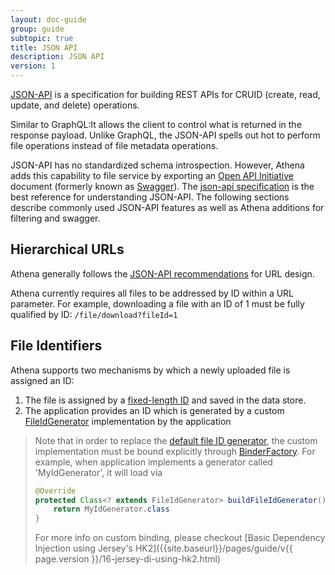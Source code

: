 ```yaml
---
layout: doc-guide
group: guide
subtopic: true
title: JSON API
description: JSON API
version: 1
---
```


[JSON-API](https://jsonapi.org) is a specification for building REST APIs for CRUID (create, read, update, and delete)
operations.

Similar to GraphQL:It allows the client to control what is returned in the response payload. Unlike GraphQL, the
JSON-API spells out hot to perform file operations instead of file metadata operations. 

JSON-API has no standardized schema introspection. However, Athena adds this capability to file service by exporting an 
[Open API Initiative](https://www.openapis.org) document (formerly known as [Swagger](https://swagger.io)). The
[json-api specification](https://jsonapi.org/format/) is the best reference for understanding JSON-API.
The following sections describe commonly used JSON-API features as well as Athena additions for filtering and swagger.

Hierarchical URLs
-----------------

Athena generally follows the [JSON-API recommendations](http://jsonapi.org/recommendations/) for URL design.

Athena currently requires all files to be addressed by ID within a URL parameter. For example, downloading a file with
an ID of 1 must be fully qualified by ID: `/file/download?fileId=1`

File Identifiers
----------------

Athena supports two mechanisms by which a newly uploaded file is assigned an ID:

1. The file is assigned by a [fixed-length ID][FileNameAndUploadedTimeBasedIdGenerator] and saved in the data store.
2. The application provides an ID which is generated by a custom [FileIdGenerator] implementation  by the application

> Note that in order to replace the [default file ID generator][FileNameAndUploadedTimeBasedIdGenerator], the custom
> implementation must be bound explicitly through [BinderFactory][AbstractBinderFactory]. For example, when application
> implements a generator called 'MyIdGenerator', it will load via
> 
> ```java
> @Override
> protected Class<? extends FileIdGenerator> buildFileIdGenerator() {
>     return MyIdGenerator.class
> }
> ```
>
> For more info on custom binding, please checkout [Basic Dependency Injection using Jersey's HK2]({{site.baseurl}}/pages/guide/v{{ page.version }}/16-jersey-di-using-hk2.html)

[FileNameAndUploadedTimeBasedIdGenerator]: https://github.com/QubitPi/athena/blob/master/athena-core/src/main/java/com/qubitpi/athena/file/identifier/FileNameAndUploadedTimeBasedIdGenerator.java
[FileIdGenerator]: https://github.com/QubitPi/athena/blob/master/athena-core/src/main/java/com/qubitpi/athena/file/identifier/FileIdGenerator.java
[AbstractBinderFactory]: https://github.com/QubitPi/athena/blob/master/athena-core/src/main/java/com/qubitpi/athena/application/AbstractBinderFactory.java
